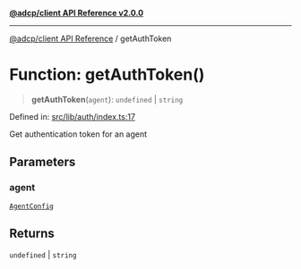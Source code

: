 [**@adcp/client API Reference v2.0.0**](../README.md)

***

[@adcp/client API Reference](../README.md) / getAuthToken

# Function: getAuthToken()

> **getAuthToken**(`agent`): `undefined` \| `string`

Defined in: [src/lib/auth/index.ts:17](https://github.com/adcontextprotocol/adcp-client/blob/e8953d756e5ce5fafa76c5e8fa2f0316f0da0998/src/lib/auth/index.ts#L17)

Get authentication token for an agent

## Parameters

### agent

[`AgentConfig`](../interfaces/AgentConfig.md)

## Returns

`undefined` \| `string`
